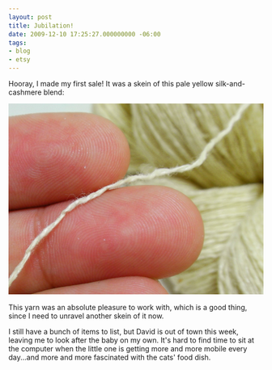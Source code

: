 ```yaml
---
layout: post
title: Jubilation!
date: 2009-12-10 17:25:27.000000000 -06:00
tags:
- blog
- etsy
---
```

Hooray, I made my first sale! It was a skein of this pale yellow silk-and-cashmere blend:

<img src="/uploads/2009/12/y005_2.jpg" />

This yarn was an absolute pleasure to work with, which is a good thing, since I need to unravel another skein of it now.

I still have a bunch of items to list, but David is out of town this week, leaving me to look after the baby on my own. It's hard to find time to sit at the computer when the little one is getting more and more mobile every day...and more and more fascinated with the cats' food dish.
